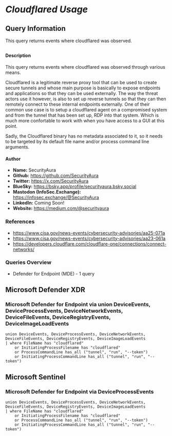 # *Cloudflared Usage*

## Query Information

This query returns events where cloudflared was observed.

##

#### Description

This query returns events where cloudflared was observed through various means.

Cloudflared is a legitimate reverse proxy tool that can be used to create secure tunnels and whose main purpose is basically to expose endpoints and applications so that they can be used externally. The way the threat actors use it however, is also to set up reverse tunnels so that they can then remotely connect to these internal endpoints externally. One of their common use case is to setup a cloudflared agent on a compromised system and from the tunnel that has been set up, RDP into that system. Which is much more confortable to work with when you have access to a GUI at this point.

Sadly, the Cloudflared binary has no metadata associated to it, so it needs to be targeted by its default file name and/or process command line arguments.

#### Author <Optional>
- **Name:** SecurityAura
- **Github:** https://github.com/SecurityAura
- **Twitter:** https://x.com/SecurityAura
- **BlueSky:** https://bsky.app/profile/securityaura.bsky.social
- **Mastodon (InfoSec.Exchange):** https://infosec.exchange/@SecurityAura
- **LinkedIn:** Coming Soon!
- **Website:** https://medium.com/@securityaura

### References ###

- https://www.cisa.gov/news-events/cybersecurity-advisories/aa25-071a
- https://www.cisa.gov/news-events/cybersecurity-advisories/aa23-061a
- https://developers.cloudflare.com/cloudflare-one/connections/connect-networks/

### Queries Overview ###

- Defender for Endpoint (MDE) - 1 query

## Microsoft Defender XDR ##
### Microsoft Defender for Endpoint via union DeviceEvents, DeviceProcessEvents, DeviceNetworkEvents, DeviceFileEvents, DeviceRegistryEvents, DeviceImageLoadEvents ###
```KQL
union DeviceEvents, DeviceProcessEvents, DeviceNetworkEvents, DeviceFileEvents, DeviceRegistryEvents, DeviceImageLoadEvents
| where FileName has "cloudflared"
    or InitiatingProcessFilename has "cloudflared"
    or ProcessCommandLine has_all ("tunnel", "run", "--token")
    or InitiatingProcessCommandLine has_all ("tunnel", "run", "--token")
```
## Microsoft Sentinel ##
### Microsoft Defender for Endpoint via DeviceProcessEvents ###
```KQL
union DeviceEvents, DeviceProcessEvents, DeviceNetworkEvents, DeviceFileEvents, DeviceRegistryEvents, DeviceImageLoadEvents
| where FileName has "cloudflared"
    or InitiatingProcessFilename has "cloudflared"
    or ProcessCommandLine has_all ("tunnel", "run", "--token")
    or InitiatingProcessCommandLine has_all ("tunnel", "run", "--token")
```
